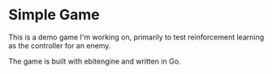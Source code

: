 # Simple Game

This is a demo game I'm working on, primarily to test reinforcement learning as the controller for an enemy.

The game is built with ebitengine and written in Go.
